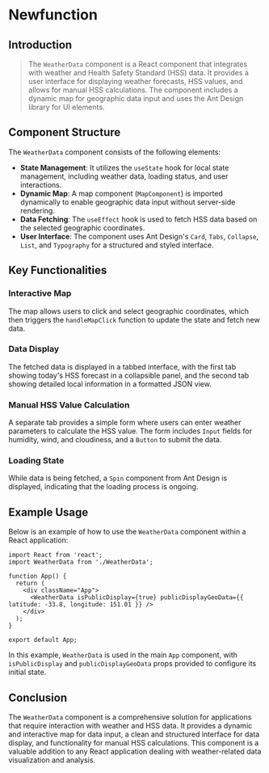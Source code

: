 # Newfunction



## Introduction

> The `WeatherData` component is a React component that integrates with weather and Health Safety Standard (HSS) data. It provides a user interface for displaying weather forecasts, HSS values, and allows for manual HSS calculations. The component includes a dynamic map for geographic data input and uses the Ant Design library for UI elements.

## Component Structure

The `WeatherData` component consists of the following elements:

- **State Management**: It utilizes the `useState` hook for local state management, including weather data, loading status, and user interactions.
- **Dynamic Map**: A map component (`MapComponent`) is imported dynamically to enable geographic data input without server-side rendering.
- **Data Fetching**: The `useEffect` hook is used to fetch HSS data based on the selected geographic coordinates.
- **User Interface**: The component uses Ant Design's `Card`, `Tabs`, `Collapse`, `List`, and `Typography` for a structured and styled interface.

## Key Functionalities

### Interactive Map

The map allows users to click and select geographic coordinates, which then triggers the `handleMapClick` function to update the state and fetch new data.

### Data Display

The fetched data is displayed in a tabbed interface, with the first tab showing today's HSS forecast in a collapsible panel, and the second tab showing detailed local information in a formatted JSON view.

### Manual HSS Value Calculation

A separate tab provides a simple form where users can enter weather parameters to calculate the HSS value. The form includes `Input` fields for humidity, wind, and cloudiness, and a `Button` to submit the data.

### Loading State

While data is being fetched, a `Spin` component from Ant Design is displayed, indicating that the loading process is ongoing.

## Example Usage

Below is an example of how to use the `WeatherData` component within a React application:

```
import React from 'react';
import WeatherData from './WeatherData';

function App() {
  return (
    <div className="App">
      <WeatherData isPublicDisplay={true} publicDisplayGeoData={{ latitude: -33.8, longitude: 151.01 }} />
    </div>
  );
}

export default App;
```

In this example, `WeatherData` is used in the main `App` component, with `isPublicDisplay` and `publicDisplayGeoData` props provided to configure its initial state.

## Conclusion

The `WeatherData` component is a comprehensive solution for applications that require interaction with weather and HSS data. It provides a dynamic and interactive map for data input, a clean and structured interface for data display, and functionality for manual HSS calculations. This component is a valuable addition to any React application dealing with weather-related data visualization and analysis.
